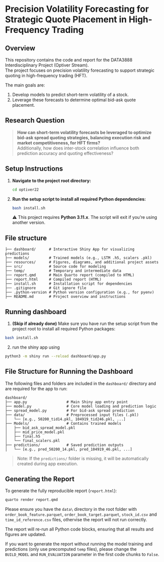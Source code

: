 # Precision Volatility Forecasting for Strategic Quote Placement in High-Frequency Trading

## Overview

This repository contains the code and report for the DATA3888 Interdisciplinary Project (Optiver Stream).  
The project focuses on precision volatility forecasting to support strategic quoting in high-frequency trading (HFT).

The main goals are:
1. Develop models to predict short-term volatility of a stock.
2. Leverage these forecasts to determine optimal bid-ask quote placement.

## Research Question

> **How can short-term volatility forecasts be leveraged to optimize bid-ask spread quoting strategies, balancing execution risk and market competitiveness, for HFT firms?**  
> Additionally, how does inter-stock correlation influence both prediction accuracy and quoting effectiveness?

## Setup Instructions

1. **Navigate to the project root directory:**
    ```bash
    cd optiver22
    ```

2. **Run the setup script to install all required Python dependencies:**
    ```bash
    bash install.sh
    ```
    ⚠️ This project requires **Python 3.11.x**. The script will exit if you’re using another version.


## File structure

```plaintext
├── dashboard/      # Interactive Shiny App for visualizing predictions
├── models/         # Trained models (e.g., LSTM .h5, scalers .pkl)
├── resources/      # Figures, diagrams, and additional project assets
├── src/            # Source code for modeling
├── temp/           # Temporary and intermediate data
├── report.qmd      # Main Quarto report (compiled to HTML)
├── report.html     # Compiled report (HTML)
├── install.sh      # Installation script for dependencies
├── .gitignore      # Git ignore file
├── .python-version # Python version configuration (e.g., for pyenv)
├── README.md       # Project overview and instructions
```

## Running dashboard 

1. **(Skip if already done)** Make sure you have run the setup script from the project root to install all required Python packages:
```bash
bash install.sh
```
2. run the shiny app using 
```bash
python3 -m shiny run --reload dashboard/app.py
```

##  File Structure for Running the Dashboard

The following files and folders are included in the `dashboard/` directory and are required for the app to run:
```output
dashboard/
├── app.py                  # Main Shiny app entry point
├── model.py                # Core model loading and prediction logic
├── spread_model.py         # For bid-ask spread prediction
├── data/                   # Preprocessed input files (.pkl)
│   └── [e.g., 50200_tid14.pkl, 104919_tid246.pkl, ...]
├── Models/                 # Contains trained models
│   ├── bid_ask_spread_model.pkl
│   ├── mid_price_model.pkl
│   ├── final.h5
│   └── final_scalers.pkl
├── predictions/            # Saved prediction outputs
│   └── [e.g., pred_50200_14.pkl, pred_104919_46.pkl, ...]
```
 > Note: If the `predictions/` folder is missing, it will be automatically created during app execution.


## Generating the Report

To generate the fully reproducible report (`report.html`):

```bash
quarto render report.qmd
```

Please ensure you have the `data\` directory in the root folder with `order_book_feature.parquet`, `order_book_target.parquet`, `stock_id.csv` and `time_id_reference.csv` files, othervise the report will not run correctly.

The report will re-run all Python code blocks, ensuring that all results and figures are updated.

If you want to generate the report without running the model training and predictions (only use precomputed `temp` files), please change the `BUILD_MODEL` and `RUN_EVALUATION` parameter in the first code chunks to `False`.
